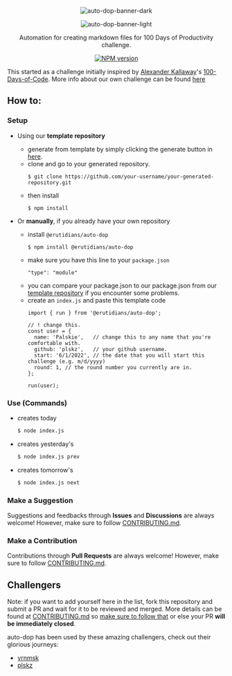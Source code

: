 <div align="center">

![auto-dop-banner-dark](https://user-images.githubusercontent.com/57343545/177606703-a781a282-704f-4422-a969-92bdc6862f3e.png#gh-dark-mode-only)

![auto-dop-banner-light](https://user-images.githubusercontent.com/57343545/177606757-3ad56083-892c-4554-971f-a23910066ec2.png#gh-light-mode-only)

<p>
Automation for creating markdown files for 100 Days of Productivity challenge.
</p>

<p align="center">
<a href="https://www.npmjs.com/package/@erutidians/auto-dop"><img src="https://img.shields.io/npm/v/@erutidians/auto-dop?color=c95f8b" alt="NPM version"></a></p>
</div>

This started as a challenge initially inspired by [Alexander Kallaway](https://github.com/Kallaway)'s [100-Days-of-Code](https://github.com/Kallaway/100-days-of-code). More info about our own challenge can be found [here](https://github.com/Erutidians/100-days-of-productivity)

## How to:

### Setup

<ul>
    <li>Using our <b>template repository</b></li>
    <ul>
        <li>generate from template by simply clicking the generate button in <a href='https://github.com/Erutidians/100-days-of-productivity' target='_blank'>here</a>.</li>
        <li>clone and go to your generated repository.</li>
        <pre><code>$ git clone https://github.com/your-username/your-generated-repository.git</code></pre>
        <li>then install</li>
        <pre><code>$ npm install</code></pre>
    </ul>
    <li>Or <b>manually</b>, if you already have your own repository</li>
    <ul>
        <li>install <code>@erutidians/auto-dop</code></li>
        <pre><code>$ npm install @erutidians/auto-dop</code></pre>
        <li>make sure you have this line to your <code>package.json</code></li>
        <pre><code>"type": "module"</code></pre>
        <li>you can compare your package.json to our package.json from our <a href='https://github.com/Erutidians/100-days-of-productivity' target='_blank'>template repository</a> if you encounter some problems.</li>
        <li>create an <code>index.js</code> and paste this template code</li>

<pre><code>import { run } from '@erutidians/auto-dop';

// ! change this.
const user = {
  name: 'Palskie',   // change this to any name that you're comfortable with.
  github: 'plskz',   // your github username.
  start: '6/1/2022', // the date that you will start this challenge (e.g. m/d/yyyy)
  round: 1, // the round number you currently are in.
};

run(user);</code></pre>

</ul></ul>

### Use (Commands)

- creates today
    ```bash
    $ node index.js
    ```
- creates yesterday's
    ```bash
    $ node index.js prev
    ```
- creates tomorrow's
    ```bash
    $ node index.js next
    ```

### Make a Suggestion
Suggestions and feedbacks through **Issues** and **Discussions** are always welcome! However, make sure to follow [CONTRIBUTING.md](./CONTRIBUTING.md).

### Make a Contribution
Contributions through **Pull Requests** are always welcome! However, make sure to follow [CONTRIBUTING.md](./CONTRIBUTING.md).

## Challengers

Note: if you want to add yourself here in the list, fork this repository and submit a PR and wait for it to be reviewed and merged. More details can be found at [CONTRIBUTING.md](./CONTRIBUTING.md) so <u>make sure to follow that</u> or else your PR <b>will be immediately closed</b>.

auto-dop has been used by these amazing challengers, check out their glorious journeys:

- [yrnmsk](https://github.com/yrnmsk/100-days-of-productivity)
- [plskz](https://github.com/plskz/100-days-of-productivity)
